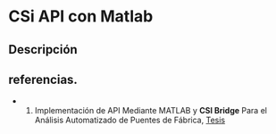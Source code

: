 # CSi API con Matlab

## Descripción


## referencias.
- 1. Implementación de API Mediante MATLAB y **CSI Bridge** Para el Análisis Automatizado de Puentes de Fábrica, [Tesis](https://jesusquichua.wordpress.com/2018/05/31/tesis-de-pregrado-implementacion-de-api-mediante-matlab-y-csi-bridge-para-el-analisis-automatizado-de-puentes-de-fabrica/)